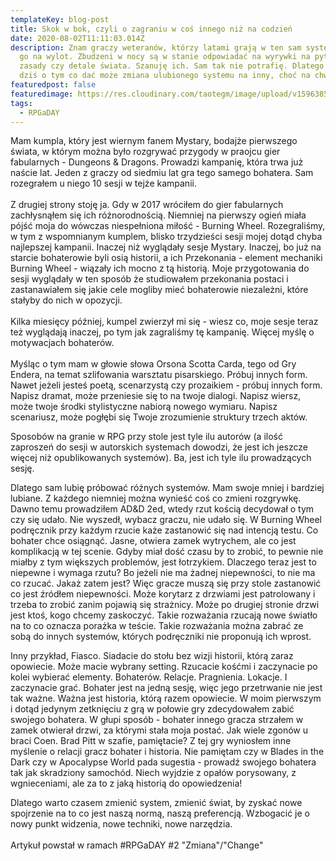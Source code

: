 ```yaml
---
templateKey: blog-post
title: Skok w bok, czyli o zagraniu w coś innego niż na codzień
date: 2020-08-02T11:11:03.014Z
description: Znam graczy weteranów, którzy latami grają w ten sam system. Znają
  go na wylot. Zbudzeni w nocy są w stanie odpowiadać na wyrywki na pytania o
  zasady czy detale świata. Szanuję ich. Sam tak nie potrafię. Dlatego opowiem
  dziś o tym co dać może zmiana ulubionego systemu na inny, choć na chwilę.
featuredpost: false
featuredimage: https://res.cloudinary.com/taotegm/image/upload/v1596385702/taotegm/rpg_lfwb37.jpg
tags:
  - RPGaDAY
---
```

Mam kumpla, który jest wiernym fanem Mystary, bodajże pierwszego świata, w którym można było rozgrywać przygody w praojcu gier fabularnych - Dungeons & Dragons. Prowadzi kampanię, która trwa już naście lat. Jeden z graczy od siedmiu lat gra tego samego bohatera. Sam rozegrałem u niego 10 sesji w tejże kampanii.\
\
Z drugiej strony stoję ja. Gdy w 2017 wróciłem do gier fabularnych zachłysnąłem się ich różnorodnością. Niemniej na pierwszy ogień miała pójść moja do wówczas niespełniona miłość - Burning Wheel. Rozegraliśmy, w tym z wspomnianym kumplem, blisko trzydzieści sesji mojej dotąd chyba najlepszej kampanii. Inaczej niż wyglądały sesje Mystary. Inaczej, bo już na starcie bohaterowie byli osią historii, a ich Przekonania - element mechaniki Burning Wheel - wiązały ich mocno z tą historią. Moje przygotowania do sesji wyglądały w ten sposób że studiowałem przekonania postaci i zastanawiałem się jakie cele mogliby mieć bohaterowie niezależni, które stałyby do nich w opozycji.\
\
Kilka miesięcy później, kumpel zwierzył mi się - wiesz co, moje sesje teraz też wyglądają inaczej, po tym jak zagraliśmy tę kampanię. Więcej myślę o motywacjach bohaterów.\
\
Myśląc o tym mam w głowie słowa Orsona Scotta Carda, tego od Gry Endera, na temat szlifowania warsztatu pisarskiego. Próbuj innych form. Nawet jeżeli jesteś poetą, scenarzystą czy prozaikiem - próbuj innych form. Napisz dramat, może przeniesie się to na twoje dialogi. Napisz wiersz, może twoje środki stylistyczne nabiorą nowego wymiaru. Napisz scenariusz, może pogłębi się Twoje zrozumienie struktury trzech aktów.

Sposobów na granie w RPG przy stole jest tyle ilu autorów (a ilość zaproszeń do sesji w autorskich systemach dowodzi, że jest ich jeszcze więcej niż opublikowanych systemów). Ba, jest ich tyle ilu prowadzących sesję.

Dlatego sam lubię próbować różnych systemów. Mam swoje mniej i bardziej lubiane. Z każdego niemniej można wynieść coś co zmieni rozgrywkę. Dawno temu prowadziłem AD&D 2ed, wtedy rzut kością decydował o tym czy się udało. Nie wyszedł, wybacz graczu, nie udało się. W Burning Wheel podręcznik przy każdym rzucie każe zastanowić się nad intencją testu. Co bohater chce osiągnąć. Jasne, otwiera zamek wytrychem, ale co jest komplikacją w tej scenie. Gdyby miał dość czasu by to zrobić, to pewnie nie miałby z tym większych problemów, jest łotrzykiem. Dlaczego teraz jest to niepewne i wymaga rzutu? Bo jeżeli nie ma żadnej niepewności, to nie ma co rzucać. Jakaż zatem jest? Więc gracze muszą się przy stole zastanowić co jest źródłem niepewności. Może korytarz z drzwiami jest patrolowany i trzeba to zrobić zanim pojawią się strażnicy. Może po drugiej stronie drzwi jest ktoś, kogo chcemy zaskoczyć. Takie rozważania rzucają nowe światło na to co oznacza porażka w teście. Takie rozważania można zabrać ze sobą do innych systemów, których podręczniki nie proponują ich wprost.

Inny przykład, Fiasco. Siadacie do stołu bez wizji historii, którą zaraz opowiecie. Może macie wybrany setting. Rzucacie kośćmi i zaczynacie po kolei wybierać elementy. Bohaterów. Relacje. Pragnienia. Lokacje. I zaczynacie grać. Bohater jest na jedną sesję, więc jego przetrwanie nie jest tak ważne. Ważna jest historia, którą razem opowiecie. W moim pierwszym i dotąd jedynym zetknięciu z grą w połowie gry zdecydowałem zabić swojego bohatera. W głupi sposób - bohater innego gracza strzałem w zamek otwierał drzwi, za którymi stała moja postać. Jak wiele zgonów u braci Coen. Brad Pitt w szafie, pamiętacie? Z tej gry wyniosłem inne myślenie o relacji gracz bohater i historia. Nie pamiętam czy w Blades in the Dark czy w Apocalypse World pada sugestia - prowadź swojego bohatera tak jak skradziony samochód. Niech wyjdzie z opałów porysowany, z wgnieceniami, ale za to z jaką historią do opowiedzenia!

Dlatego warto czasem zmienić system, zmienić świat, by zyskać nowe spojrzenie na to co jest naszą normą, naszą preferencją. Wzbogacić je o nowy punkt widzenia, nowe techniki, nowe narzędzia.\
\
Artykuł powstał w ramach #RPGaDAY #2 "Zmiana"/"Change"